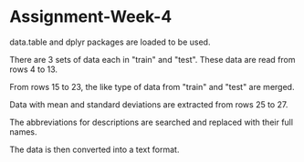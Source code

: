 # Assignment-Week-4

data.table and dplyr packages are loaded to be used.

There are 3 sets of data each in "train" and "test". These data are read from rows 4 to 13.

From rows 15 to 23, the like type of data from "train" and "test" are merged.

Data with mean and standard deviations are extracted from rows 25 to 27.

The abbreviations for descriptions are searched and replaced with their full names.

The data is then converted into a text format.

